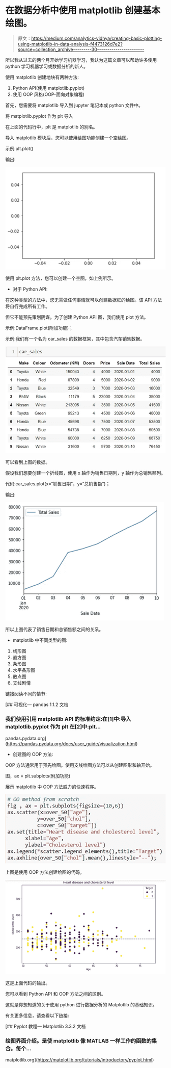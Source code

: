 # 在数据分析中使用 matplotlib 创建基本绘图。

> 原文：<https://medium.com/analytics-vidhya/creating-basic-plotting-using-matplotlib-in-data-analysis-f4473126d7e2?source=collection_archive---------30----------------------->

所以我从过去的两个月开始学习机器学习，我认为这篇文章可以帮助许多使用 python 学习机器学习或数据分析的新人。

使用 matplotlib 创建地块有两种方法:

1.  Python API(使用 matplotlib.pyplot)
2.  使用 OOP 风格(OOP-面向对象编程)

首先，您需要将 matplotlib 导入到 jupyter 笔记本或 python 文件中。

将 matplotlib.pyplot 作为 plt 导入

在上面的代码行中，plt 是 matplotlib 的别名。

导入 matplotlib 模块后，您可以使用绘图功能创建一个空绘图。

示例:plt.plot()

输出:

![](img/a4008f0ebc577751f35998c1aee73ea0.png)

使用 plt.plot 方法，您可以创建一个空图，如上例所示。

*   对于 Python API:

在这种类型的方法中，您无需做任何事情就可以创建数据框的绘图。该 API 方法将自行完成所有工作。

但它不能预先策划阴谋。为了创建 Python API 图，我们使用 plot 方法。

示例:DataFrame.plot(附加功能)；

示例:我们有一个名为 car_sales 的数据框架，其中包含汽车销售数据。

![](img/182d452c5075b1839faffd91d0c71fbd.png)

可以看到上图的数据。

假设我们想要创建一个折线图，使用 x 轴作为销售日期列，y 轴作为总销售额列。

代码:car_sales.plot(x=“销售日期”，y=“总销售额”)；

输出:

![](img/618d88dfef478016f31f05d598c03691.png)

所以上图代表了销售日期和总销售额之间的关系。

*   matplotlib 中不同类型的图:

1.  线形图
2.  直方图
3.  条形图
4.  水平条形图
5.  散点图
6.  支线剧情

链接阅读不同的情节:

 [## 可视化— pandas 1.1.2 文档

### 我们使用引用 matplotlib API 的标准约定:在[1]中:导入 matplotlib.pyplot 作为 plt 在[2]中:plt…

pandas.pydata.org](https://pandas.pydata.org/docs/user_guide/visualization.html) 

*   创建图的 OOP 方法:

OOP 方法通常用于预先绘图。使用支线绘图方法可以从创建图形和轴开始。

图，ax = plt.subplots(附加功能)

展示 matplotlib 中 OOP 方法威力的快速程序。

![](img/f100a5562805f205fd25f75e3d15cbab.png)

上图是使用 OOP 方法创建绘图的代码。

![](img/7c1213ff902907e64ac6394147c3536f.png)

这是上面代码的输出。

您可以看到 Python API 和 OOP 方法之间的区别。

这就是你想知道的关于使用 python 进行数据分析的 Matplotlib 的基础知识。

有关更多信息，请查看以下链接:

[](https://matplotlib.org/tutorials/introductory/pyplot.html) [## Pyplot 教程— Matplotlib 3.3.2 文档

### 绘图界面介绍。是使 matplotlib 像 MATLAB 一样工作的函数的集合。每个…

matplotlib.org](https://matplotlib.org/tutorials/introductory/pyplot.html)